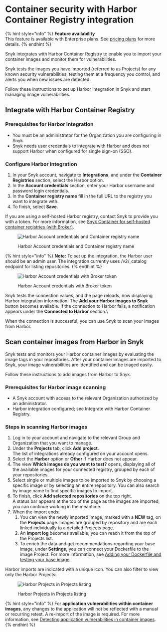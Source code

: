 # Container security with Harbor Container Registry integration

{% hint style="info" %}
**Feature availability**\
This feature is available with Enterprise plans. See [pricing plans](https://snyk.io/plans/) for more details.
{% endhint %}

Snyk integrates with Harbor Container Registry to enable you to import your container images and monitor them for vulnerabilities.

Snyk tests the images you have imported (referred to as Projects) for any known security vulnerabilities, testing them at a frequency you control, and alerts you when new issues are detected.

Follow these instructions to set up Harbor integration in Snyk and start managing image vulnerabilities.

## Integrate with Harbor Container Registry

### Prerequisites for Harbor integration

* You must be an administrator for the Organization you are configuring in Snyk.
* Snyk needs user credentials to integrate with Harbor and does not support Harbor when configured for single sign-on (SSO).

### **Configure Harbor integration**

1. In your Snyk account, navigate to **Integrations**, and under the **Container Registries** section, select the Harbor option.
2. In the **Account credentials** section, enter your Harbor username and password login credentials.
3. In the **Container registry name** fill in the full URL to the registry you want to integrate with.
4. To finish, select **Save**.

If you are using a self-hosted Harbor registry, contact Snyk to provide you with a token. For more information, see [Snyk Container for self-hosted container registries (with Broker)](../../scan-containers/integrate-self-hosted-container-registries.md).

<figure><img src="../../.gitbook/assets/mceclip2-1-.png" alt="Harbor Account credentials and Container registry name"><figcaption><p>Harbor Account credentials and Container registry name</p></figcaption></figure>

{% hint style="info" %}
**Note:** To set up the integration, the Harbor user should be an admin user. The integration currently uses /v2/\_catalog endpoint for listing repositories.
{% endhint %}

<figure><img src="../../.gitbook/assets/mceclip1-8-.png" alt="Harbor Account credentials with Broker token"><figcaption><p>Harbor Account credentials with Broker token</p></figcaption></figure>

Snyk tests the connection values, and the page reloads, now displaying Harbor integration information. The **Add your Harbor images to Snyk** button becomes available. If the connection to Harbor fails, a notification appears under the **Connected to Harbor** section.\


When the connection is successful, you can use Snyk to scan your images from Harbor.

## Scan container images from Harbor in Snyk

Snyk tests and monitors your Harbor container images by evaluating the image tags in your repositories. After your container images are imported to Snyk, your image vulnerabilities are identified and can be triaged easily.

Follow these instructions to add images from Harbor to Snyk.

### **Prerequisites for Harbor image scanning**

* A Snyk account with access to the relevant Organization authorized by an administrator.
* Harbor integration configured; see Integrate with Harbor Container Registry.

### **Steps in scanning Harbor images**

1. Log in to your account and navigate to the relevant Group and Organization that you want to manage.
2. Under the **Projects** tab, click **Add project**.\
   The list of integrations already configured on your account opens.
3. Select the **Harbor** option or **Other** if Harbor does not appear.
4. The view **Which images do you want to test?** opens, displaying all of the available images for your connected registry, grouped by each of your repositories.
5. Select single or multiple images to be imported to Snyk by choosing a specific image or by selecting an entire repository. You can also search by image name to find specific images to import.
6. To finish, click **Add selected repositories** on the top right.\
   A status bar appears at the top of the page as the images are imported; you can continue working in the meantime.
7. When the import ends:
   1. You can view the newly imported image, marked with a **NEW** tag, on the **Projects** page. Images are grouped by repository and are each linked individually to a detailed Projects page.
   2. An **import log** becomes available; you can reach it from the top of the Projects list.
   3. To enrich the data and get recommendations regarding your base image, under **Settings,** you can connect your Dockerfile to the image Project. For more information, see [Adding your Dockerfile and testing your base image](../../scan-applications/snyk-container/scan-your-dockerfile/detect-vulnerable-base-images-from-your-dockerfile.md).

Harbor imports are indicated with a unique icon. You can also filter to view only the Harbor Projects:

<figure><img src="../../.gitbook/assets/mceclip1-9-.png" alt="Harbor Projects in Projects listing"><figcaption><p>Harbor Projects in Projects listing</p></figcaption></figure>

{% hint style="info" %}
For **application vulnerabilities within container images**, any changes to the application will not be reflected with a manual or recurring retest. A re-import of the image is required. For more information, see [Detecting application vulnerabilities in container images](../../scan-applications/snyk-container/use-snyk-container/detect-application-vulnerabilities-in-container-images.md).
{% endhint %}

